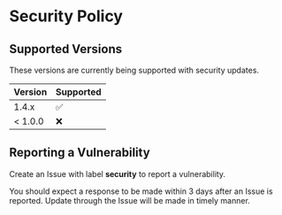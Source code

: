 # Security Policy

## Supported Versions

These versions are currently being supported with security updates.

| Version | Supported          |
| ------- | ------------------ |
| 1.4.x   | :white_check_mark: |
| < 1.0.0 | :x:                |

## Reporting a Vulnerability

Create an Issue with label **security** to report a vulnerability.

You should expect a response to be made within 3 days after an Issue
is reported. Update through the Issue will be made in timely manner.

